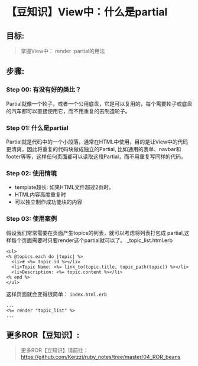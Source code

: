 # 【豆知识】View中：什么是partial

## 目标:
> 掌握View中： render :partial的用法

## 步骤:

### Step 00: 有没有好的类比？
Partial就像一个轮子，或者一个公用底盘，它是可以复用的，每个需要轮子或底盘的汽车都可以直接使用它，而不用重复的去制造轮子。

### Step 01: 什么是partial
Partial就是代码中的一个小段落，通常在HTML中使用，目的是让View中的代码更清爽，因此将重复的代码块做成独立的Partial, 比如通用的表单、navbar和footer等等，这样任何页面都可以读取这段Partial，而不用重复写同样的代码。

### Step 02: 使用情境

* template超长: 如果HTML文件超过2页时。
* HTML内容高度重复时
* 可以独立制作成功能块的内容

### Step 03: 使用案例
假设我们常常需要在页面产生topics的列表，就可以考虑将列表打包成 partial,这样每个页面需要时只要render这个partial就可以了。
_topic_list.html.erb

```
<ul>
<% @topics.each do |topic| %>
  <li># <%= topic.id %></li>
  <li>Topic Name: <%= link_to(topic.title, topic_path(topic)) %></li>
  <li>Description: <%= topic.content %></li>
<% end %>
</ul>
```

这样页面就会变得很简单：
```index.html.erb```

```
...
<%= render "topic_list" %>
...
```

## 更多ROR【豆知识】:
> 更多ROR【豆知识】请前往：https://github.com/Kerzzi/ruby_notes/tree/master/04_ROR_beans
